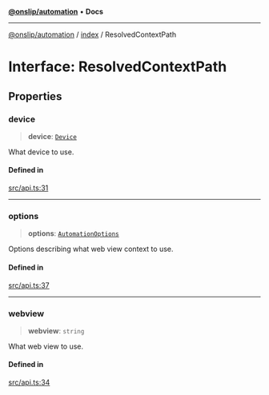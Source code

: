 [**@onslip/automation**](../../README.md) • **Docs**

***

[@onslip/automation](../../README.md) / [index](../README.md) / ResolvedContextPath

# Interface: ResolvedContextPath

## Properties

### device

> **device**: [`Device`](../classes/Device.md)

What device to use.

#### Defined in

[src/api.ts:31](https://github.com/Onslip/automation/blob/13befc40996d96bb2935315b372b921212adc8b4/src/api.ts#L31)

***

### options

> **options**: [`AutomationOptions`](AutomationOptions.md)

Options describing what web view context to use.

#### Defined in

[src/api.ts:37](https://github.com/Onslip/automation/blob/13befc40996d96bb2935315b372b921212adc8b4/src/api.ts#L37)

***

### webview

> **webview**: `string`

What web view to use.

#### Defined in

[src/api.ts:34](https://github.com/Onslip/automation/blob/13befc40996d96bb2935315b372b921212adc8b4/src/api.ts#L34)
